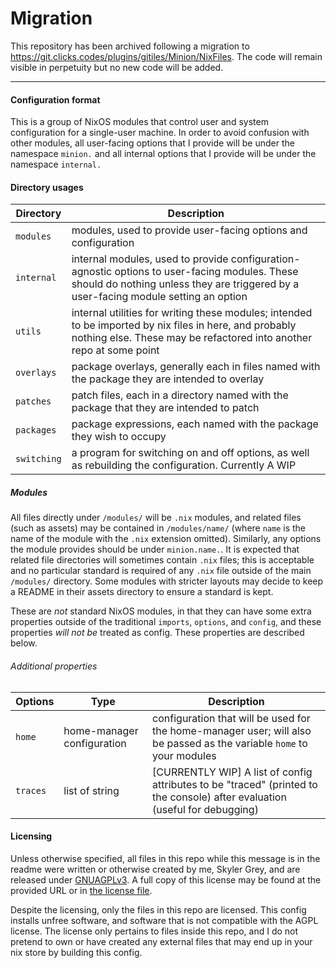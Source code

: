 # Migration

This repository has been archived following a migration to <https://git.clicks.codes/plugins/gitiles/Minion/NixFiles>. The code will remain visible in perpetuity but no new code will be added.

---

#### Configuration format

This is a group of NixOS modules that control user and system configuration for
a single-user machine. In order to avoid confusion with other modules, all
user-facing options that I provide will be under the namespace `minion.` and all
internal options that I provide will be under the namespace `internal.`

#### Directory usages

| Directory   | Description                                                                                                                                                                          |
| ----------- | ------------------------------------------------------------------------------------------------------------------------------------------------------------------------------------ |
| `modules`   | modules, used to provide user-facing options and configuration                                                                                                                       |
| `internal`  | internal modules, used to provide configuration-agnostic options to user-facing modules. These should do nothing unless they are triggered by a user-facing module setting an option |
| `utils`     | internal utilities for writing these modules; intended to be imported by nix files in here, and probably nothing else. These may be refactored into another repo at some point       |
| `overlays`  | package overlays, generally each in files named with the package they are intended to overlay                                                                                        |
| `patches`   | patch files, each in a directory named with the package that they are intended to patch                                                                                              |
| `packages`  | package expressions, each named with the package they wish to occupy                                                                                                                 |
| `switching` | a program for switching on and off options, as well as rebuilding the configuration. Currently A WIP                                                                                 |

##### Modules

All files directly under `/modules/` will be `.nix` modules, and related files
(such as assets) may be contained in `/modules/name/` (where `name` is the name
of the module with the `.nix` extension omitted). Similarly, any options the
module provides should be under `minion.name.`. It is expected that related file
directories will sometimes contain `.nix` files; this is acceptable and no
particular standard is required of any `.nix` file outside of the main `/modules/`
directory. Some modules with stricter layouts may decide to keep a README in
their assets directory to ensure a standard is kept.

These are _not_ standard NixOS modules, in that they can have some extra
properties outside of the traditional `imports`, `options`, and `config`, and
these properties _will not be_ treated as config. These properties are described
below.

###### Additional properties

| Options  | Type                       | Description                                                                                                                 |
| -------- | -------------------------- | --------------------------------------------------------------------------------------------------------------------------- |
| `home`   | home-manager configuration | configuration that will be used for the home-manager user; will also be passed as the variable `home` to your modules       |
| `traces` | list of string             | [CURRENTLY WIP] A list of config attributes to be "traced" (printed to the console) after evaluation (useful for debugging) |

#### Licensing

Unless otherwise specified, all files in this repo while this message is in the
readme were written or otherwise created by me, Skyler Grey, and are released
under [GNUAGPLv3](https://www.gnu.org/licenses/agpl-3.0.html). A full copy of
this license may be found at the provided URL or in [the license
file](./LICENSE).

Despite the licensing, only the files in this repo are licensed. This config
installs unfree software, and software that is not compatible with the AGPL
license. The license only pertains to files inside this repo, and I do not
pretend to own or have created any external files that may end up in your nix
store by building this config.
